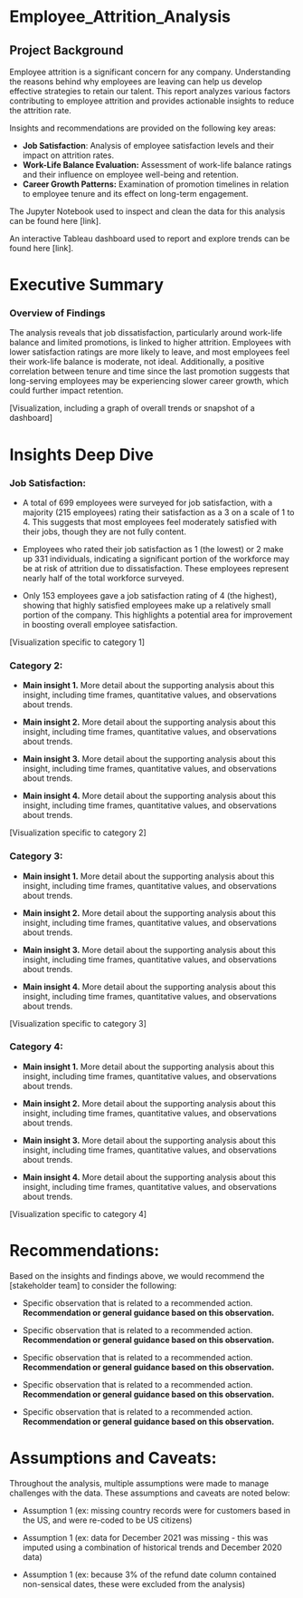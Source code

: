 # Employee_Attrition_Analysis


## Project Background
Employee attrition is a significant concern for any company. Understanding the reasons behind why employees are leaving can help us develop effective strategies to retain our talent. This report analyzes various factors contributing to employee attrition and provides actionable insights to reduce the attrition rate.


Insights and recommendations are provided on the following key areas:

- **Job Satisfaction**:  Analysis of employee satisfaction levels and their impact on attrition rates.
- **Work-Life Balance Evaluation:**  Assessment of work-life balance ratings and their influence on employee well-being and retention.
- **Career Growth Patterns:**  Examination of promotion timelines in relation to employee tenure and its effect on long-term engagement.


The Jupyter Notebook used to inspect and clean the data for this analysis can be found here [link].

An interactive Tableau dashboard used to report and explore trends can be found here [link].


# Executive Summary

### Overview of Findings

The analysis reveals that job dissatisfaction, particularly around work-life balance and limited promotions, is linked to higher attrition. Employees with lower satisfaction ratings are more likely to leave, and most employees feel their work-life balance is moderate, not ideal. Additionally, a positive correlation between tenure and time since the last promotion suggests that long-serving employees may be experiencing slower career growth, which could further impact retention.

[Visualization, including a graph of overall trends or snapshot of a dashboard]



# Insights Deep Dive
### Job Satisfaction:

* A total of 699 employees were surveyed for job satisfaction, with a majority (215 employees) rating their satisfaction as a 3 on a scale of 1 to 4. This suggests that most employees feel moderately satisfied with their jobs, though they are not fully content.
  
*  Employees who rated their job satisfaction as 1 (the lowest) or 2 make up 331 individuals, indicating a significant portion of the workforce may be at risk of attrition due to dissatisfaction. These employees represent nearly half of the total workforce surveyed.
  
*  Only 153 employees gave a job satisfaction rating of 4 (the highest), showing that highly satisfied employees make up a relatively small portion of the company. This highlights a potential area for improvement in boosting overall employee satisfaction.
  
[Visualization specific to category 1]


### Category 2:

* **Main insight 1.** More detail about the supporting analysis about this insight, including time frames, quantitative values, and observations about trends.
  
* **Main insight 2.** More detail about the supporting analysis about this insight, including time frames, quantitative values, and observations about trends.
  
* **Main insight 3.** More detail about the supporting analysis about this insight, including time frames, quantitative values, and observations about trends.
  
* **Main insight 4.** More detail about the supporting analysis about this insight, including time frames, quantitative values, and observations about trends.

[Visualization specific to category 2]


### Category 3:

* **Main insight 1.** More detail about the supporting analysis about this insight, including time frames, quantitative values, and observations about trends.
  
* **Main insight 2.** More detail about the supporting analysis about this insight, including time frames, quantitative values, and observations about trends.
  
* **Main insight 3.** More detail about the supporting analysis about this insight, including time frames, quantitative values, and observations about trends.
  
* **Main insight 4.** More detail about the supporting analysis about this insight, including time frames, quantitative values, and observations about trends.

[Visualization specific to category 3]


### Category 4:

* **Main insight 1.** More detail about the supporting analysis about this insight, including time frames, quantitative values, and observations about trends.
  
* **Main insight 2.** More detail about the supporting analysis about this insight, including time frames, quantitative values, and observations about trends.
  
* **Main insight 3.** More detail about the supporting analysis about this insight, including time frames, quantitative values, and observations about trends.
  
* **Main insight 4.** More detail about the supporting analysis about this insight, including time frames, quantitative values, and observations about trends.

[Visualization specific to category 4]



# Recommendations:

Based on the insights and findings above, we would recommend the [stakeholder team] to consider the following: 

* Specific observation that is related to a recommended action. **Recommendation or general guidance based on this observation.**
  
* Specific observation that is related to a recommended action. **Recommendation or general guidance based on this observation.**
  
* Specific observation that is related to a recommended action. **Recommendation or general guidance based on this observation.**
  
* Specific observation that is related to a recommended action. **Recommendation or general guidance based on this observation.**
  
* Specific observation that is related to a recommended action. **Recommendation or general guidance based on this observation.**
  


# Assumptions and Caveats:

Throughout the analysis, multiple assumptions were made to manage challenges with the data. These assumptions and caveats are noted below:

* Assumption 1 (ex: missing country records were for customers based in the US, and were re-coded to be US citizens)
  
* Assumption 1 (ex: data for December 2021 was missing - this was imputed using a combination of historical trends and December 2020 data)
  
* Assumption 1 (ex: because 3% of the refund date column contained non-sensical dates, these were excluded from the analysis)

